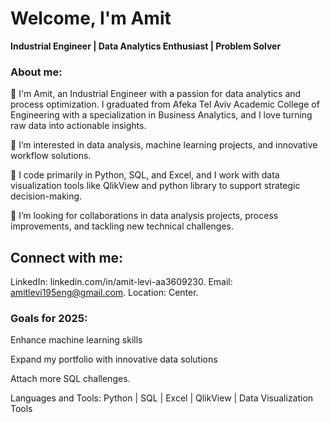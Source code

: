 # Welcome, I'm Amit 
**Industrial Engineer | Data Analytics Enthusiast | Problem Solver**

### About me:
👋 I'm Amit, an Industrial Engineer with a passion for data analytics and process optimization. I graduated from Afeka Tel Aviv Academic College of Engineering with a specialization in Business Analytics, and I love turning raw data into actionable insights.

👀 I’m interested in data analysis, machine learning projects, and innovative workflow solutions.

🌱 I code primarily in Python, SQL, and Excel, and I work with data visualization tools like QlikView and python library to support strategic decision-making.

💞️ I’m looking for collaborations in data analysis projects, process improvements, and tackling new technical challenges.

## Connect with me:
LinkedIn: linkedin.com/in/amit-levi-aa3609230.
Email: amitlevi195eng@gmail.com.
Location: Center.

### Goals for 2025:

Enhance machine learning skills

Expand my portfolio with innovative data solutions

Attach more SQL challenges.

Languages and Tools:
Python | SQL | Excel | QlikView | Data Visualization Tools
